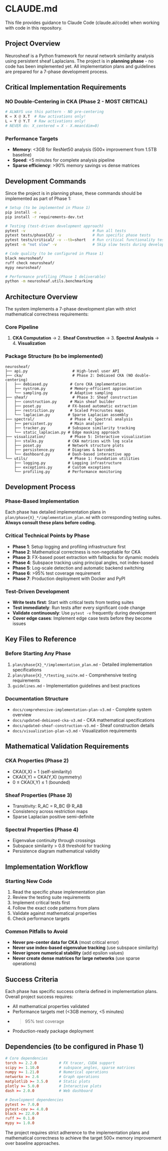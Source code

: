 # CLAUDE.md

This file provides guidance to Claude Code (claude.ai/code) when working with code in this repository.

## Project Overview

Neurosheaf is a Python framework for neural network similarity analysis using persistent sheaf Laplacians. The project is in **planning phase** - no code has been implemented yet. All implementation plans and guidelines are prepared for a 7-phase development process.

## Critical Implementation Requirements

### NO Double-Centering in CKA (Phase 2 - MOST CRITICAL)
```python
# ALWAYS use this pattern - NO pre-centering
K = X @ X.T  # Raw activations only!
L = Y @ Y.T  # Raw activations only!
# NEVER do: X_centered = X - X.mean(dim=0)
```

### Performance Targets
- **Memory**: <3GB for ResNet50 analysis (500× improvement from 1.5TB baseline)
- **Speed**: <5 minutes for complete analysis pipeline
- **Sparse efficiency**: >90% memory savings vs dense matrices

## Development Commands

Since the project is in planning phase, these commands should be implemented as part of Phase 1:

```bash
# Setup (to be implemented in Phase 1)
pip install -e .
pip install -r requirements-dev.txt

# Testing (test-driven development approach)
pytest -v                              # Run all tests
pytest tests/phase{X}/ -v              # Run specific phase tests
pytest tests/critical/ -v --tb=short   # Run critical functionality tests
pytest -m "not slow" -v                # Skip slow tests during development

# Code quality (to be configured in Phase 1)
black neurosheaf/
ruff check neurosheaf/
mypy neurosheaf/

# Performance profiling (Phase 1 deliverable)
python -m neurosheaf.utils.benchmarking
```

## Architecture Overview

The system implements a 7-phase development plan with strict mathematical correctness requirements:

### Core Pipeline
1. **CKA Computation** → 2. **Sheaf Construction** → 3. **Spectral Analysis** → 4. **Visualization**

### Package Structure (to be implemented)
```
neurosheaf/
├── api.py                    # High-level user API
├── cka/                      # Phase 2: Debiased CKA (NO double-centering)
│   ├── debiased.py          # Core CKA implementation
│   ├── nystrom.py           # Memory-efficient approximation
│   └── sampling.py          # Adaptive sampling
├── sheaf/                    # Phase 3: Sheaf construction
│   ├── construction.py      # Main sheaf builder
│   ├── poset.py            # FX-based automatic extraction
│   ├── restriction.py       # Scaled Procrustes maps
│   └── laplacian.py        # Sparse Laplacian assembly
├── spectral/                # Phase 4: Spectral analysis
│   ├── persistent.py        # Main analyzer
│   ├── tracker.py          # Subspace similarity tracking
│   └── static_laplacian.py # Edge masking approach
├── visualization/           # Phase 5: Interactive visualization
│   ├── stalks.py           # CKA matrices with log scale
│   ├── poset.py            # Network structure plots
│   ├── persistence.py      # Diagrams & barcodes
│   └── dashboard.py        # Dash-based interactive app
└── utils/                   # Phase 1: Foundation utilities
    ├── logging.py          # Logging infrastructure
    ├── exceptions.py       # Custom exceptions
    └── profiling.py        # Performance monitoring
```

## Development Process

### Phase-Based Implementation
Each phase has detailed implementation plans in `plan/phase{X}_*/implementation_plan.md` with corresponding testing suites. **Always consult these plans before coding.**

### Critical Technical Points by Phase
- **Phase 1**: Setup logging and profiling infrastructure first
- **Phase 2**: Mathematical correctness is non-negotiable for CKA
- **Phase 3**: FX-based poset extraction with fallbacks for dynamic models
- **Phase 4**: Subspace tracking using principal angles, not index-based
- **Phase 5**: Log-scale detection and automatic backend switching
- **Phase 6**: >95% test coverage requirement
- **Phase 7**: Production deployment with Docker and PyPI

### Test-Driven Development
- **Write tests first**: Start with critical tests from testing suites
- **Test immediately**: Run tests after every significant code change
- **Validate continuously**: Use `pytest -v` frequently during development
- **Cover edge cases**: Implement edge case tests before they become issues

## Key Files to Reference

### Before Starting Any Phase
1. `plan/phase{X}_*/implementation_plan.md` - Detailed implementation specifications
2. `plan/phase{X}_*/testing_suite.md` - Comprehensive testing requirements
3. `guidelines.md` - Implementation guidelines and best practices

### Documentation Structure
- `docs/comprehensive-implementation-plan-v3.md` - Complete system overview
- `docs/updated-debiased-cka-v3.md` - CKA mathematical specifications
- `docs/updated-sheaf-construction-v3.md` - Sheaf construction details
- `docs/visualization-plan-v3.md` - Visualization requirements

## Mathematical Validation Requirements

### CKA Properties (Phase 2)
- CKA(X,X) = 1 (self-similarity)
- CKA(X,Y) = CKA(Y,X) (symmetry)
- 0 ≤ CKA(X,Y) ≤ 1 (bounded)

### Sheaf Properties (Phase 3)
- Transitivity: R_AC = R_BC @ R_AB
- Consistency across restriction maps
- Sparse Laplacian positive semi-definite

### Spectral Properties (Phase 4)
- Eigenvalue continuity through crossings
- Subspace similarity > 0.8 threshold for tracking
- Persistence diagram mathematical validity

## Implementation Workflow

### Starting New Code
1. Read the specific phase implementation plan
2. Review the testing suite requirements
3. Implement critical tests first
4. Follow the exact code patterns from plans
5. Validate against mathematical properties
6. Check performance targets

### Common Pitfalls to Avoid
- **Never pre-center data for CKA** (most critical error)
- **Never use index-based eigenvalue tracking** (use subspace similarity)
- **Never ignore numerical stability** (add epsilon values)
- **Never create dense matrices for large networks** (use sparse operations)

## Success Criteria

Each phase has specific success criteria defined in implementation plans. Overall project success requires:
- All mathematical properties validated
- Performance targets met (<3GB memory, <5 minutes)
- >95% test coverage
- Production-ready package deployment

## Dependencies (to be configured in Phase 1)

```toml
# Core dependencies
torch >= 2.2.0          # FX tracer, CUDA support
scipy >= 1.10.0         # subspace_angles, sparse matrices
numpy >= 1.21.0         # Numerical operations
networkx >= 2.6         # Graph operations
matplotlib >= 3.5.0     # Static plots
plotly >= 5.0.0         # Interactive plots
dash >= 2.0.0           # Web dashboard

# Development dependencies
pytest >= 7.0.0
pytest-cov >= 4.0.0
black >= 22.0.0
ruff >= 0.1.0
mypy >= 1.0.0
```

The project requires strict adherence to the implementation plans and mathematical correctness to achieve the target 500× memory improvement over baseline approaches.
